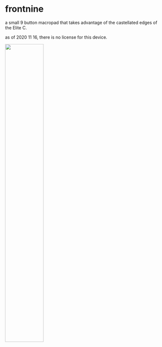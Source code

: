 # frontnine

a small 9  button macropad that takes advantage of the castellated edges of the Elite C.



as of 2020 11 16, there is no license for this device.

<img src = "evanmcook\frontnine\blob\main\build_Images\front_nine_finished.JPG" width = "50%">